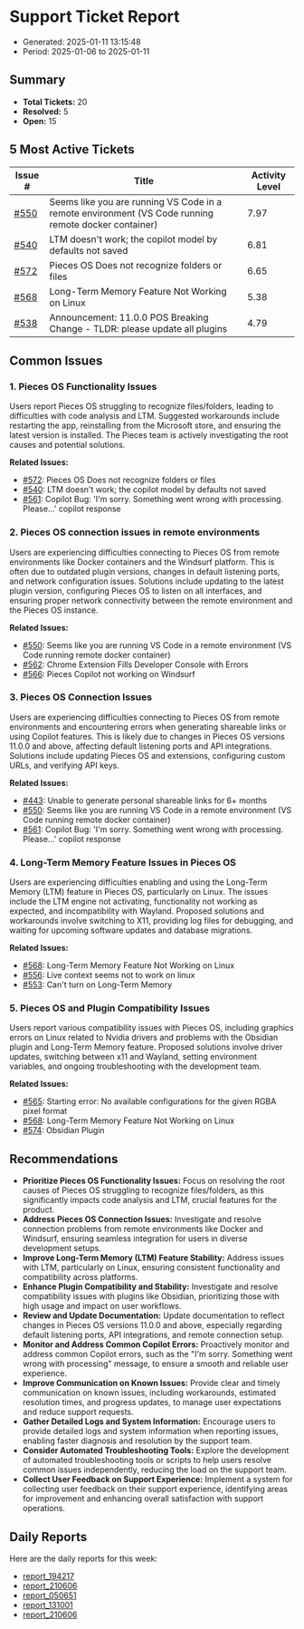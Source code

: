 # Support Ticket Report
- Generated: 2025-01-11 13:15:48
- Period: 2025-01-06 to 2025-01-11

## Summary
- **Total Tickets:** 20
- **Resolved:** 5
- **Open:** 15

## 5 Most Active Tickets
| Issue # | Title | Activity Level |
|---------|-------|----------------|
| [#550](https://github.com/pieces-app/support/issues/550) | Seems like you are running VS Code in a remote environment (VS Code running remote docker container) | 7.97 |
| [#540](https://github.com/pieces-app/support/issues/540) | LTM doesn't work; the copilot model by defaults not saved | 6.81 |
| [#572](https://github.com/pieces-app/support/issues/572) | Pieces OS Does not recognize folders or files | 6.65 |
| [#568](https://github.com/pieces-app/support/issues/568) | Long-Term Memory Feature Not Working on Linux | 5.38 |
| [#538](https://github.com/pieces-app/support/issues/538) | Announcement: 11.0.0 POS Breaking Change - TLDR: please update all plugins | 4.79 |

## Common Issues
### 1. Pieces OS Functionality Issues
Users report Pieces OS struggling to recognize files/folders, leading to difficulties with code analysis and LTM.  Suggested workarounds include restarting the app, reinstalling from the Microsoft store, and ensuring the latest version is installed.  The Pieces team is actively investigating the root causes and potential solutions.

**Related Issues:**
- [#572](https://github.com/pieces-app/support/issues/572): Pieces OS Does not recognize folders or files
- [#540](https://github.com/pieces-app/support/issues/540): LTM doesn't work; the copilot model by defaults not saved
- [#561](https://github.com/pieces-app/support/issues/561): Copilot Bug: 'I'm sorry. Something went wrong with processing. Please...' copilot response

### 2. Pieces OS connection issues in remote environments
Users are experiencing difficulties connecting to Pieces OS from remote environments like Docker containers and the Windsurf platform. This is often due to outdated plugin versions, changes in default listening ports, and network configuration issues. Solutions include updating to the latest plugin version, configuring Pieces OS to listen on all interfaces, and ensuring proper network connectivity between the remote environment and the Pieces OS instance.

**Related Issues:**
- [#550](https://github.com/pieces-app/support/issues/550): Seems like you are running VS Code in a remote environment (VS Code running remote docker container)
- [#562](https://github.com/pieces-app/support/issues/562): Chrome Extension Fills Developer Console with Errors
- [#566](https://github.com/pieces-app/support/issues/566): Pieces Copilot not working on Windsurf

### 3. Pieces OS Connection Issues
Users are experiencing difficulties connecting to Pieces OS from remote environments and encountering errors when generating shareable links or using Copilot features. This is likely due to changes in Pieces OS versions 11.0.0 and above, affecting default listening ports and API integrations. Solutions include updating Pieces OS and extensions, configuring custom URLs, and verifying API keys.

**Related Issues:**
- [#443](https://github.com/pieces-app/support/issues/443): Unable to generate personal shareable links for 6+ months
- [#550](https://github.com/pieces-app/support/issues/550): Seems like you are running VS Code in a remote environment (VS Code running remote docker container)
- [#561](https://github.com/pieces-app/support/issues/561): Copilot Bug: 'I'm sorry. Something went wrong with processing. Please...' copilot response

### 4. Long-Term Memory Feature Issues in Pieces OS
Users are experiencing difficulties enabling and using the Long-Term Memory (LTM) feature in Pieces OS, particularly on Linux.  The issues include the LTM engine not activating, functionality not working as expected, and incompatibility with Wayland.  Proposed solutions and workarounds involve switching to X11, providing log files for debugging, and waiting for upcoming software updates and database migrations.

**Related Issues:**
- [#568](https://github.com/pieces-app/support/issues/568): Long-Term Memory Feature Not Working on Linux
- [#556](https://github.com/pieces-app/support/issues/556): Live context seems not to work on linux
- [#553](https://github.com/pieces-app/support/issues/553): Can't turn on Long-Term Memory

### 5. Pieces OS and Plugin Compatibility Issues
Users report various compatibility issues with Pieces OS, including graphics errors on Linux related to Nvidia drivers and problems with the Obsidian plugin and Long-Term Memory feature. Proposed solutions involve driver updates, switching between x11 and Wayland, setting environment variables, and ongoing troubleshooting with the development team.

**Related Issues:**
- [#565](https://github.com/pieces-app/support/issues/565): Starting error: No available configurations for the given RGBA pixel format
- [#568](https://github.com/pieces-app/support/issues/568): Long-Term Memory Feature Not Working on Linux
- [#574](https://github.com/pieces-app/support/issues/574): Obsidian Plugin


## Recommendations
- **Prioritize Pieces OS Functionality Issues:** Focus on resolving the root causes of Pieces OS struggling to recognize files/folders, as this significantly impacts code analysis and LTM, crucial features for the product.
- **Address Pieces OS Connection Issues:** Investigate and resolve connection problems from remote environments like Docker and Windsurf, ensuring seamless integration for users in diverse development setups.
- **Improve Long-Term Memory (LTM) Feature Stability:** Address issues with LTM, particularly on Linux, ensuring consistent functionality and compatibility across platforms.
- **Enhance Plugin Compatibility and Stability:** Investigate and resolve compatibility issues with plugins like Obsidian, prioritizing those with high usage and impact on user workflows.
- **Review and Update Documentation:** Update documentation to reflect changes in Pieces OS versions 11.0.0 and above, especially regarding default listening ports, API integrations, and remote connection setup.
- **Monitor and Address Common Copilot Errors:** Proactively monitor and address common Copilot errors, such as the "I'm sorry. Something went wrong with processing" message, to ensure a smooth and reliable user experience.
- **Improve Communication on Known Issues:** Provide clear and timely communication on known issues, including workarounds, estimated resolution times, and progress updates, to manage user expectations and reduce support requests.
- **Gather Detailed Logs and System Information:** Encourage users to provide detailed logs and system information when reporting issues, enabling faster diagnosis and resolution by the support team.
- **Consider Automated Troubleshooting Tools:** Explore the development of automated troubleshooting tools or scripts to help users resolve common issues independently, reducing the load on the support team.
- **Collect User Feedback on Support Experience:** Implement a system for collecting user feedback on their support experience, identifying areas for improvement and enhancing overall satisfaction with support operations.

## Daily Reports
Here are the daily reports for this week:

- [report_194217](daily/2025-01-09/report_194217.md)
- [report_210606](daily/2025-01-09/report_210606.md)
- [report_050651](daily/2025-01-10/report_050651.md)
- [report_131001](daily/2025-01-10/report_131001.md)
- [report_210606](daily/2025-01-10/report_210606.md)
